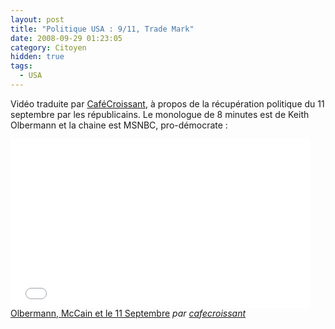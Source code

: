 ```yaml
---
layout: post
title: "Politique USA : 9/11, Trade Mark"
date: 2008-09-29 01:23:05
category: Citoyen
hidden: true
tags:
  - USA
---
```


Vidéo traduite par [CaféCroissant](http://cafecroissant.fr/2008/bonne-nuit-et-bonne-chance/), à propos de la récupération politique du 11 septembre par les républicains. Le monologue de 8 minutes est de Keith Olbermann et la chaine est MSNBC, pro-démocrate :

<div class="videoWrapper">
<iframe frameborder="0" width="480" height="270" src="//www.dailymotion.com/embed/video/x6qzpl" allowfullscreen></iframe><br /><a href="http://www.dailymotion.com/video/x6qzpl_olbermann-mccain-et-le-11-septembre_news" target="_blank">Olbermann, McCain et le 11 Septembre</a> <i>par <a href="http://www.dailymotion.com/cafecroissant" target="_blank">cafecroissant</a></i>
</div>
